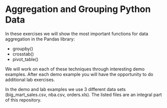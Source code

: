 # Aggregation and Grouping Python Data

In these exercises we will show the most important functions for data aggregation in the Pandas library:
- groupby()
- crosstab()
- pivot_table()

We will work on each of these techniques through interesting demo examples. After each demo example you will have the opportunity to do additional lab exercises. 

In the demo and lab examples we use 3 different data sets (big_mart_sales.csv, nba.csv, orders.xls). The listed files are an integral part of this repository.
